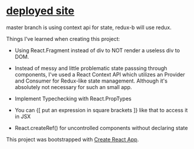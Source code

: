 # [deployed site](https://contactmanager.netlify.com/)

master branch is using context api for state, redux-b will use redux.

Things I've learned when creating this project:

- Using React.Fragment instead of div to NOT render a useless div to DOM.

- Instead of messy and little problematic state passsing through components, I've used a React Context API which utilizes an Provider and Consumer for Redux-like state management. Although it's absolutely not necessary for such an small app.

- Implement Typechecking with React.PropTypes

- You can {[ put an expression in square brackets ]} like that to access it in JSX

- React.createRef() for uncontrolled components without declaring state

This project was bootstrapped with [Create React App](https://github.com/facebookincubator/create-react-app).
